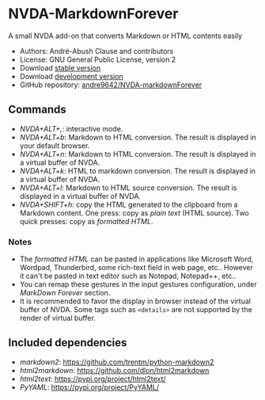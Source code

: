 # NVDA-MarkdownForever
A small NVDA add-on that converts Markdown or HTML contents easily

* Authors: André-Abush Clause and contributors
* License: GNU General Public License, version 2
* Download [stable version][1]
* Download [development version][2]
* GitHub repository: [andre9642/NVDA-markdownForever][3]

## Commands
- *NVDA+ALT+,*: interactive mode.
- *NVDA+ALT+b*: Markdown to HTML conversion. The result is displayed in your default browser.
- *NVDA+ALT+n*: Markdown to HTML conversion. The result is displayed in a virtual buffer of NVDA.
- *NVDA+ALT+k*: HTML to markdown conversion. The result is displayed in a virtual buffer of NVDA.
- *NVDA+ALT+l*: Markdown to HTML source conversion. The result is displayed in a virtual buffer of NVDA.
- *NVDA+SHIFT+h*: copy the HTML generated to the clipboard from a Markdown content. One press: copy as *plain text* (HTML source). Two quick presses: copy as *formatted HTML*.

### Notes

* The *formatted HTML* can be pasted in applications like Microsoft Word, Wordpad, Thunderbird, some rich-text field in web page, etc.. 
  However it can't be pasted in text editor such as Notepad, Notepad++, etc..
* You can remap these gestures in the input gestures configuration, under _MarkDown Forever_ section.
* It is recommended to favor the display in browser instead of the virtual buffer of NVDA.
  Some tags such as `<details>` are not supported by the render of virtual buffer.

## Included dependencies
- *markdown2*: <https://github.com/trentm/python-markdown2>
- *html2markdown*: <https://github.com/dlon/html2markdown>
- *html2text*: <https://pypi.org/project/html2text/>
- *PyYAML*: <https://pypi.org/project/PyYAML/>

[1]: https://andreabc.net/projects/NVDA_addons/MarkdownForever/latest
[2]: https://andreabc.net/projects/NVDA_addons/MarkdownForever/latest?channel=dev
[3]: https://github.com/Andre9642/nvda-markdownForever
